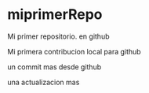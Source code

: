 # miprimerRepo
Mi primer repositorio. en github

Mi primera contribucion local para github

un commit mas desde github

una actualizacion mas
